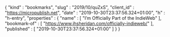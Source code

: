 {
  "kind" : "bookmarks",
  "slug" : "2019/10/quZxS",
  "client_id" : "https://micropublish.net",
  "date" : "2019-10-30T23:37:56.324+01:00",
  "h" : "h-entry",
  "properties" : {
    "name" : [ "I’m Officially Part of the IndieWeb" ],
    "bookmark-of" : [ "https://www.jhsheridan.com/officially-indieweb/" ],
    "published" : [ "2019-10-30T23:37:56.324+01:00" ]
  }
}
